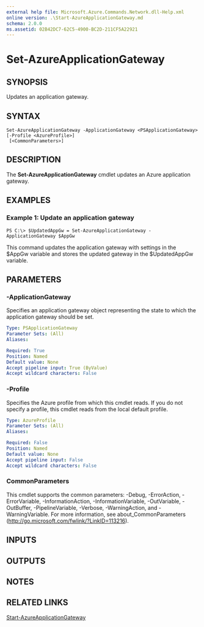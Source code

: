 ```yaml
---
external help file: Microsoft.Azure.Commands.Network.dll-Help.xml
online version: .\Start-AzureApplicationGateway.md
schema: 2.0.0
ms.assetid: 02B42DC7-62C5-4900-BC2D-211CF5A22921
---
```


# Set-AzureApplicationGateway

## SYNOPSIS
Updates an application gateway.

## SYNTAX

```
Set-AzureApplicationGateway -ApplicationGateway <PSApplicationGateway> [-Profile <AzureProfile>]
 [<CommonParameters>]
```

## DESCRIPTION
The **Set-AzureApplicationGateway** cmdlet updates an Azure application gateway.

## EXAMPLES

### Example 1: Update an application gateway
```
PS C:\> $UpdatedAppGw = Set-AzureApplicationGateway -ApplicationGateway $AppGw
```

This command updates the application gateway with settings in the $AppGw variable and stores the updated gateway in the $UpdatedAppGw variable.

## PARAMETERS

### -ApplicationGateway
Specifies an application gateway object representing the state to which the application gateway should be set.

```yaml
Type: PSApplicationGateway
Parameter Sets: (All)
Aliases: 

Required: True
Position: Named
Default value: None
Accept pipeline input: True (ByValue)
Accept wildcard characters: False
```

### -Profile
Specifies the Azure profile from which this cmdlet reads.
If you do not specify a profile, this cmdlet reads from the local default profile.

```yaml
Type: AzureProfile
Parameter Sets: (All)
Aliases: 

Required: False
Position: Named
Default value: None
Accept pipeline input: False
Accept wildcard characters: False
```

### CommonParameters
This cmdlet supports the common parameters: -Debug, -ErrorAction, -ErrorVariable, -InformationAction, -InformationVariable, -OutVariable, -OutBuffer, -PipelineVariable, -Verbose, -WarningAction, and -WarningVariable. For more information, see about_CommonParameters (http://go.microsoft.com/fwlink/?LinkID=113216).

## INPUTS

## OUTPUTS

## NOTES

## RELATED LINKS

[Start-AzureApplicationGateway](.\Start-AzureApplicationGateway.md)



